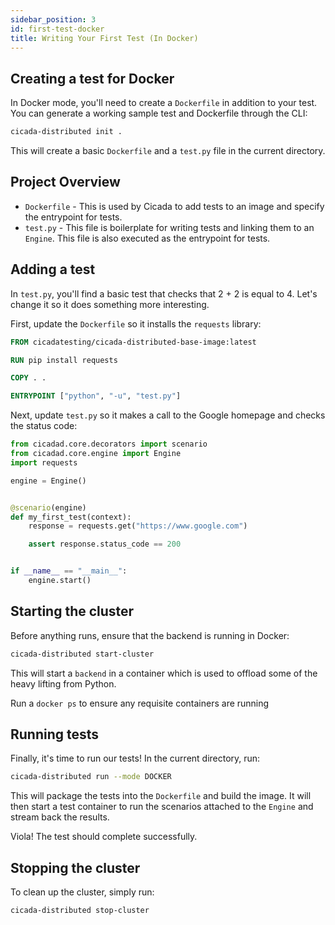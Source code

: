 ```yaml
---
sidebar_position: 3
id: first-test-docker
title: Writing Your First Test (In Docker)
---
```


## Creating a test for Docker

In Docker mode, you'll need to create a `Dockerfile` in addition to your test.
You can generate a working sample test and Dockerfile through the CLI:

```bash
cicada-distributed init .
```

This will create a basic `Dockerfile` and a `test.py` file in the current
directory.

## Project Overview

* `Dockerfile` - This is used by Cicada to add tests to an image and specify
the entrypoint for tests.
* `test.py` - This file is boilerplate for writing tests and linking them to an
`Engine`. This file is also executed as the entrypoint for tests.

## Adding a test

In `test.py`, you'll find a basic test that checks that 2 + 2 is equal to 4.
Let's change it so it does something more interesting.

First, update the `Dockerfile` so it installs the `requests` library:

```Dockerfile {3}
FROM cicadatesting/cicada-distributed-base-image:latest

RUN pip install requests

COPY . .

ENTRYPOINT ["python", "-u", "test.py"]
```

Next, update `test.py` so it makes a call to the Google homepage and checks the
status code:

```python {3,10-12}
from cicadad.core.decorators import scenario
from cicadad.core.engine import Engine
import requests

engine = Engine()


@scenario(engine)
def my_first_test(context):
    response = requests.get("https://www.google.com")

    assert response.status_code == 200


if __name__ == "__main__":
    engine.start()
```

## Starting the cluster

Before anything runs, ensure that the backend is running in Docker:

```bash
cicada-distributed start-cluster
```

This will start a `backend` in a container which is used to offload some of the
heavy lifting from Python.

Run a `docker ps` to ensure any requisite containers are running

## Running tests

Finally, it's time to run our tests! In the current directory, run:

```bash
cicada-distributed run --mode DOCKER
```

This will package the tests into the `Dockerfile` and build the image. It will
then start a test container to run the scenarios attached to the `Engine` and
stream back the results.

Viola! The test should complete successfully.

## Stopping the cluster

To clean up the cluster, simply run:

```bash
cicada-distributed stop-cluster
```
